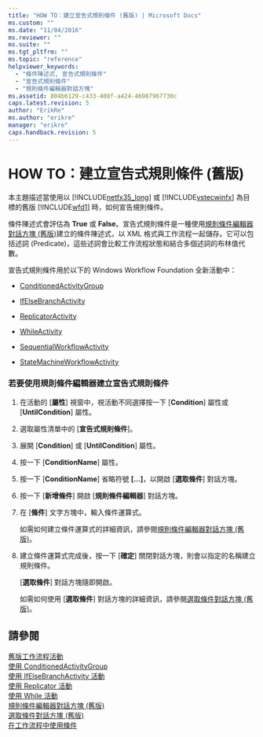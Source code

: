 ```yaml
---
title: "HOW TO：建立宣告式規則條件 (舊版) | Microsoft Docs"
ms.custom: ""
ms.date: "11/04/2016"
ms.reviewer: ""
ms.suite: ""
ms.tgt_pltfrm: ""
ms.topic: "reference"
helpviewer_keywords: 
  - "條件陳述式, 宣告式規則條件"
  - "宣告式規則條件"
  - "規則條件編輯器對話方塊"
ms.assetid: 804b6129-c433-408f-a424-46987967730c
caps.latest.revision: 5
author: "ErikRe"
ms.author: "erikre"
manager: "erikre"
caps.handback.revision: 5
---
```

# HOW TO：建立宣告式規則條件 (舊版)
本主題描述當使用以 [!INCLUDE[netfx35_long](../workflow-designer/includes/netfx35_long_md.md)] 或 [!INCLUDE[vstecwinfx](../workflow-designer/includes/vstecwinfx_md.md)] 為目標的舊版 [!INCLUDE[wfd1](../workflow-designer/includes/wfd1_md.md)] 時，如何宣告規則條件。  
  
 條件陳述式會評估為 **True** 或 **False**。宣告式規則條件是一種使用[規則條件編輯器對話方塊 \(舊版\)](../workflow-designer/rule-condition-editor-dialog-box-legacy.md)建立的條件陳述式，以 XML 格式與工作流程一起儲存。它可以包括述詞 \(Predicate\)，這些述詞會比較工作流程狀態和結合多個述詞的布林值代數。  
  
 宣告式規則條件用於以下的 Windows Workflow Foundation 全新活動中：  
  
-   [ConditionedActivityGroup](http://go.microsoft.com/fwlink?LinkID=65017)  
  
-   [IfElseBranchActivity](http://go.microsoft.com/fwlink?LinkID=65034)  
  
-   [ReplicatorActivity](http://go.microsoft.com/fwlink?LinkID=65039)  
  
-   [WhileActivity](http://go.microsoft.com/fwlink?LinkID=65049)  
  
-   [SequentialWorkflowActivity](http://go.microsoft.com/fwlink?LinkID=65040)  
  
-   [StateMachineWorkflowActivity](http://go.microsoft.com/fwlink?LinkID=65045)  
  
### 若要使用規則條件編輯器建立宣告式規則條件  
  
1.  在活動的 \[**屬性**\] 視窗中，視活動不同選擇按一下 \[**Condition**\] 屬性或 \[**UntilCondition**\] 屬性。  
  
2.  選取屬性清單中的 \[**宣告式規則條件**\]。  
  
3.  展開 \[**Condition**\] 或 \[**UntilCondition**\] 屬性。  
  
4.  按一下 \[**ConditionName**\] 屬性。  
  
5.  按一下 \[**ConditionName**\] 省略符號 **\[…\]**，以開啟 \[**選取條件**\] 對話方塊。  
  
6.  按一下 \[**新增條件**\] 開啟 \[**規則條件編輯器**\] 對話方塊。  
  
7.  在 \[**條件**\] 文字方塊中，輸入條件運算式。  
  
     如需如何建立條件運算式的詳細資訊，請參閱[規則條件編輯器對話方塊 \(舊版\)](../workflow-designer/rule-condition-editor-dialog-box-legacy.md)。  
  
8.  建立條件運算式完成後，按一下 \[**確定**\] 關閉對話方塊，則會以指定的名稱建立規則條件。  
  
     \[**選取條件**\] 對話方塊隨即開啟。  
  
     如需如何使用 \[**選取條件**\] 對話方塊的詳細資訊，請參閱[選取條件對話方塊 \(舊版\)](../workflow-designer/select-condition-dialog-box-legacy.md)。  
  
## 請參閱  
 [舊版工作流程活動](../workflow-designer/legacy-workflow-activities.md)   
 [使用 ConditionedActivityGroup](http://go.microsoft.com/fwlink?LinkID=65066)   
 [使用 IfElseBranchActivity 活動](http://go.microsoft.com/fwlink?LinkID=65075)   
 [使用 Replicator 活動](http://go.microsoft.com/fwlink?LinkID=65080)   
 [使用 While 活動](http://go.microsoft.com/fwlink?LinkID=65091)   
 [規則條件編輯器對話方塊 \(舊版\)](../workflow-designer/rule-condition-editor-dialog-box-legacy.md)   
 [選取條件對話方塊 \(舊版\)](../workflow-designer/select-condition-dialog-box-legacy.md)   
 [在工作流程中使用條件](http://go.microsoft.com/fwlink?LinkID=65009)